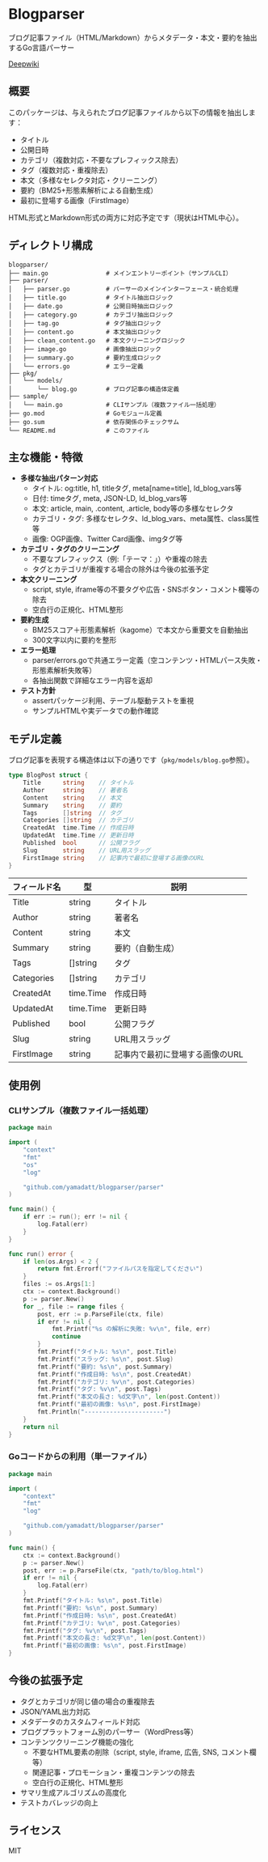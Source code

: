 # Blogparser

ブログ記事ファイル（HTML/Markdown）からメタデータ・本文・要約を抽出するGo言語パーサー

[Deepwiki](https://deepwiki.com/yamadatt/blogparser)

## 概要

このパッケージは、与えられたブログ記事ファイルから以下の情報を抽出します：

- タイトル
- 公開日時
- カテゴリ（複数対応・不要なプレフィックス除去）
- タグ（複数対応・重複除去）
- 本文（多様なセレクタ対応・クリーニング）
- 要約（BM25+形態素解析による自動生成）
- 最初に登場する画像（FirstImage）

HTML形式とMarkdown形式の両方に対応予定です（現状はHTML中心）。

## ディレクトリ構成

```
blogparser/
├── main.go                # メインエントリーポイント（サンプルCLI）
├── parser/
│   ├── parser.go          # パーサーのメインインターフェース・統合処理
│   ├── title.go           # タイトル抽出ロジック
│   ├── date.go            # 公開日時抽出ロジック
│   ├── category.go        # カテゴリ抽出ロジック
│   ├── tag.go             # タグ抽出ロジック
│   ├── content.go         # 本文抽出ロジック
│   ├── clean_content.go   # 本文クリーニングロジック
│   ├── image.go           # 画像抽出ロジック
│   ├── summary.go         # 要約生成ロジック
│   └── errors.go          # エラー定義
├── pkg/
│   └── models/
│       └── blog.go        # ブログ記事の構造体定義
├── sample/
│   └── main.go            # CLIサンプル（複数ファイル一括処理）
├── go.mod                 # Goモジュール定義
├── go.sum                 # 依存関係のチェックサム
└── README.md              # このファイル
```

## 主な機能・特徴

- **多様な抽出パターン対応**
  - タイトル: og:title, h1, titleタグ, meta[name=title], ld_blog_vars等
  - 日付: timeタグ, meta, JSON-LD, ld_blog_vars等
  - 本文: article, main, .content, .article, body等の多様なセレクタ
  - カテゴリ・タグ: 多様なセレクタ、ld_blog_vars、meta属性、class属性等
  - 画像: OGP画像、Twitter Card画像、imgタグ等
- **カテゴリ・タグのクリーニング**
  - 不要なプレフィックス（例:「テーマ：」）や重複の除去
  - タグとカテゴリが重複する場合の除外は今後の拡張予定
- **本文クリーニング**
  - script, style, iframe等の不要タグや広告・SNSボタン・コメント欄等の除去
  - 空白行の正規化、HTML整形
- **要約生成**
  - BM25スコア＋形態素解析（kagome）で本文から重要文を自動抽出
  - 300文字以内に要約を整形
- **エラー処理**
  - parser/errors.goで共通エラー定義（空コンテンツ・HTMLパース失敗・形態素解析失敗等）
  - 各抽出関数で詳細なエラー内容を返却
- **テスト方針**
  - assertパッケージ利用、テーブル駆動テストを重視
  - サンプルHTMLや実データでの動作確認

## モデル定義

ブログ記事を表現する構造体は以下の通りです（`pkg/models/blog.go`参照）。

```go
type BlogPost struct {
    Title      string    // タイトル
    Author     string    // 著者名
    Content    string    // 本文
    Summary    string    // 要約
    Tags       []string  // タグ
    Categories []string  // カテゴリ
    CreatedAt  time.Time // 作成日時
    UpdatedAt  time.Time // 更新日時
    Published  bool      // 公開フラグ
    Slug       string    // URL用スラッグ
    FirstImage string    // 記事内で最初に登場する画像のURL
}
```

| フィールド名 | 型         | 説明                             |
| ------------ | ---------- | -------------------------------- |
| Title        | string     | タイトル                         |
| Author       | string     | 著者名                           |
| Content      | string     | 本文                             |
| Summary      | string     | 要約（自動生成）                 |
| Tags         | []string   | タグ                             |
| Categories   | []string   | カテゴリ                         |
| CreatedAt    | time.Time  | 作成日時                         |
| UpdatedAt    | time.Time  | 更新日時                         |
| Published    | bool       | 公開フラグ                       |
| Slug         | string     | URL用スラッグ                    |
| FirstImage   | string     | 記事内で最初に登場する画像のURL  |

## 使用例

### CLIサンプル（複数ファイル一括処理）

```go
package main

import (
	"context"
	"fmt"
	"os"
	"log"

	"github.com/yamadatt/blogparser/parser"
)

func main() {
	if err := run(); err != nil {
		log.Fatal(err)
	}
}

func run() error {
	if len(os.Args) < 2 {
		return fmt.Errorf("ファイルパスを指定してください")
	}
	files := os.Args[1:]
	ctx := context.Background()
	p := parser.New()
	for _, file := range files {
		post, err := p.ParseFile(ctx, file)
		if err != nil {
			fmt.Printf("%s の解析に失敗: %v\n", file, err)
			continue
		}
		fmt.Printf("タイトル: %s\n", post.Title)
		fmt.Printf("スラッグ: %s\n", post.Slug)
		fmt.Printf("要約: %s\n", post.Summary)
		fmt.Printf("作成日時: %s\n", post.CreatedAt)
		fmt.Printf("カテゴリ: %v\n", post.Categories)
		fmt.Printf("タグ: %v\n", post.Tags)
		fmt.Printf("本文の長さ: %d文字\n", len(post.Content))
		fmt.Printf("最初の画像: %s\n", post.FirstImage)
		fmt.Println("----------------------")
	}
	return nil
}
```

### Goコードからの利用（単一ファイル）

```go
package main

import (
	"context"
	"fmt"
	"log"

	"github.com/yamadatt/blogparser/parser"
)

func main() {
	ctx := context.Background()
	p := parser.New()
	post, err := p.ParseFile(ctx, "path/to/blog.html")
	if err != nil {
		log.Fatal(err)
	}
	fmt.Printf("タイトル: %s\n", post.Title)
	fmt.Printf("要約: %s\n", post.Summary)
	fmt.Printf("作成日時: %s\n", post.CreatedAt)
	fmt.Printf("カテゴリ: %v\n", post.Categories)
	fmt.Printf("タグ: %v\n", post.Tags)
	fmt.Printf("本文の長さ: %d文字\n", len(post.Content))
	fmt.Printf("最初の画像: %s\n", post.FirstImage)
}
```

## 今後の拡張予定

- タグとカテゴリが同じ値の場合の重複除去
- JSON/YAML出力対応
- メタデータのカスタムフィールド対応
- ブログプラットフォーム別のパーサー（WordPress等）
- コンテンツクリーニング機能の強化
  - 不要なHTML要素の削除（script, style, iframe, 広告, SNS, コメント欄等）
  - 関連記事・プロモーション・重複コンテンツの除去
  - 空白行の正規化、HTML整形
- サマリ生成アルゴリズムの高度化
- テストカバレッジの向上

## ライセンス

MIT
